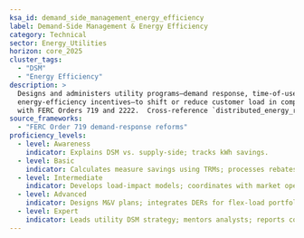 ```yaml
---
ksa_id: demand_side_management_energy_efficiency
label: Demand-Side Management & Energy Efficiency
category: Technical
sector: Energy_Utilities
horizon: core_2025
cluster_tags:
  - "DSM"
  - "Energy Efficiency"
description: >
  Designs and administers utility programs—demand response, time-of-use rates,
  energy-efficiency incentives—to shift or reduce customer load in compliance
  with FERC Orders 719 and 2222.  Cross-reference `distributed_energy_resource_management`.
source_frameworks:
  - "FERC Order 719 demand-response reforms"
proficiency_levels:
  - level: Awareness
    indicator: Explains DSM vs. supply-side; tracks kWh savings.
  - level: Basic
    indicator: Calculates measure savings using TRMs; processes rebates.
  - level: Intermediate
    indicator: Develops load-impact models; coordinates with market operator.
  - level: Advanced
    indicator: Designs M&V plans; integrates DERs for flex-load portfolios.
  - level: Expert
    indicator: Leads utility DSM strategy; mentors analysts; reports cost-effectiveness to regulators.
---
```

